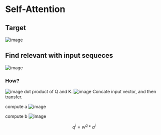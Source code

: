 # Self-Attention
## Target
![image](https://user-images.githubusercontent.com/94330800/144342859-736956fd-cc97-4b3e-a04d-380f76235008.png)
## Find relevant with input sequeces
![image](https://user-images.githubusercontent.com/94330800/144341422-a27f6745-0cdb-4632-8e2e-e53421e7ad7c.png)
### How?
![image](https://user-images.githubusercontent.com/94330800/144341622-769e8bb0-4f9b-4379-b88d-93e4706a3869.png)
dot product of Q and K.
![image](https://user-images.githubusercontent.com/94330800/144341676-a901a948-3432-4ee2-9f50-7a24979fdadf.png)
Concate input vector, and then transfer.

compute a
![image](https://user-images.githubusercontent.com/94330800/144342399-648085ba-4982-4c00-96cd-75d0526d2778.png)

compute b
![image](https://user-images.githubusercontent.com/94330800/144342738-fa0f41af-9c46-481f-b7e1-35ed4331c57d.png)

$$ q^i = w^q * a^i$$
